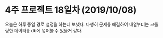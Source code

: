 # 4주 프로젝트 18일차 (2019/10/08)

오늘은 하루 종일 경로 설정을 하는데 보냈다. 다행히 문제를 해결하여 내일부터는 크롤링한 데이터를 db에 넣어볼 수 있을거 같다.

